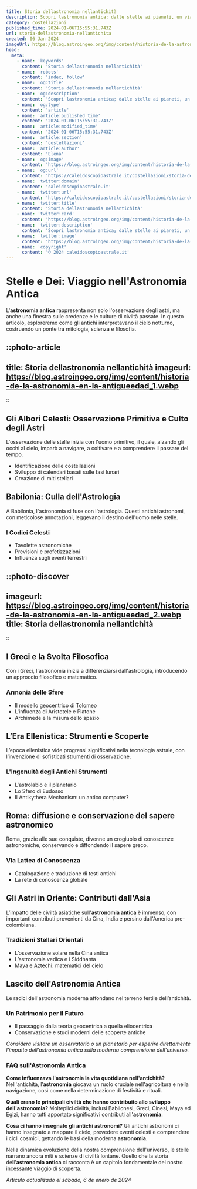 ```yaml
---
title: Storia dellastronomia nellantichità
description: Scopri lastronomia antica; dalle stelle ai pianeti, un viaggio affascinante tra miti e scienza dei cieli.
category: costellazioni
published_time: 2024-01-06T15:55:31.743Z
url: storia-dellastronomia-nellantichita
created: 06 Jan 2024
imageUrl: https://blog.astroingeo.org/img/content/historia-de-la-astronomia-en-la-antigueedad_1.webp
head:
  meta:
    - name: 'keywords'
      content: 'Storia dellastronomia nellantichità'
    - name: 'robots'
      content: 'index, follow'
    - name: 'og:title'
      content: 'Storia dellastronomia nellantichità'
    - name: 'og:description'
      content: 'Scopri lastronomia antica; dalle stelle ai pianeti, un viaggio affascinante tra miti e scienza dei cieli.'
    - name: 'og:type'
      content: 'article'
    - name: 'article:published_time'
      content: '2024-01-06T15:55:31.743Z'
    - name: 'article:modified_time'
      content: '2024-01-06T15:55:31.743Z'
    - name: 'article:section'
      content: 'costellazioni'
    - name: 'article:author'
      content: 'Elena'
    - name: 'og:image'
      content: 'https://blog.astroingeo.org/img/content/historia-de-la-astronomia-en-la-antigueedad_1.webp'
    - name: 'og:url'
      content: 'https://caleidoscopioastrale.it/costellazioni/storia-dellastronomia-nellantichita'
    - name: 'twitter:domain'
      content: 'caleidoscopioastrale.it'
    - name: 'twitter:url'
      content: 'https://caleidoscopioastrale.it/costellazioni/storia-dellastronomia-nellantichita'
    - name: 'twitter:title'
      content: 'Storia dellastronomia nellantichità'
    - name: 'twitter:card'
      content: 'https://blog.astroingeo.org/img/content/historia-de-la-astronomia-en-la-antigueedad_1.webp'
    - name: 'twitter:description'
      content: 'Scopri lastronomia antica; dalle stelle ai pianeti, un viaggio affascinante tra miti e scienza dei cieli.'
    - name: 'twitter:image'
      content: 'https://blog.astroingeo.org/img/content/historia-de-la-astronomia-en-la-antigueedad_1.webp'
    - name: 'copyright'
      content: '© 2024 caleidoscopioastrale.it'
---
```

# Stelle e Dei: Viaggio nell'Astronomia Antica

L'**astronomia antica** rappresenta non solo l'osservazione degli astri, ma anche una finestra sulle credenze e le culture di civiltà passate. In questo articolo, esploreremo come gli antichi interpretavano il cielo notturno, costruendo un ponte tra mitologia, scienza e filosofia.

::photo-article
---
title: Storia dellastronomia nellantichità
imageurl: https://blog.astroingeo.org/img/content/historia-de-la-astronomia-en-la-antigueedad_1.webp
---
::

## Gli Albori Celesti: Osservazione Primitiva e Culto degli Astri

L'osservazione delle stelle inizia con l'uomo primitivo, il quale, alzando gli occhi al cielo, imparò a navigare, a coltivare e a comprendere il passare del tempo.

- Identificazione delle costellazioni
- Sviluppo di calendari basati sulle fasi lunari
- Creazione di miti stellari

## Babilonia: Culla dell'Astrologia

A Babilonia, l'astronomia si fuse con l'astrologia. Questi antichi astronomi, con meticolose annotazioni, leggevano il destino dell'uomo nelle stelle.

### I Codici Celesti

- Tavolette astronomiche
- Previsioni e profetizzazioni
- Influenza sugli eventi terrestri

::photo-discover
---
imageurl: https://blog.astroingeo.org/img/content/historia-de-la-astronomia-en-la-antigueedad_2.webp
title: Storia dellastronomia nellantichità
---
::

## I Greci e la Svolta Filosofica

Con i Greci, l'astronomia inizia a differenziarsi dall'astrologia, introducendo un approccio filosofico e matematico.

### Armonia delle Sfere

- Il modello geocentrico di Tolomeo
- L'influenza di Aristotele e Platone
- Archimede e la misura dello spazio

## L’Era Ellenistica: Strumenti e Scoperte

L’epoca ellenistica vide progressi significativi nella tecnologia astrale, con l’invenzione di sofisticati strumenti di osservazione.

### L'Ingenuità degli Antichi Strumenti

- L'astrolabio e il planetario
- Lo Sfero di Eudosso
- Il Antikythera Mechanism: un antico computer?

## Roma: diffusione e conservazione del sapere astronomico

Roma, grazie alle sue conquiste, divenne un crogiuolo di conoscenze astronomiche, conservando e diffondendo il sapere greco.

### Via Lattea di Conoscenza

- Catalogazione e traduzione di testi antichi
- La rete di conoscenza globale

## Gli Astri in Oriente: Contributi dall'Asia

L’impatto delle civiltà asiatiche sull'**astronomia antica** è immenso, con importanti contributi provenienti da Cina, India e persino dall'America pre-colombiana.

### Tradizioni Stellari Orientali

- L’osservazione solare nella Cina antica
- L’astronomia vedica e i Siddhanta
- Maya e Aztechi: matematici del cielo

## Lascito dell'Astronomia Antica

Le radici dell'astronomia moderna affondano nel terreno fertile dell’antichità.

### Un Patrimonio per il Futuro

- Il passaggio dalla teoria geocentrica a quella eliocentrica
- Conservazione e studi moderni delle scoperte antiche

*Considera visitare un osservatorio o un planetario per esperire direttamente l'impatto dell'astronomia antica sulla moderna comprensione dell'universo.* 

### FAQ sull'Astronomia Antica

**Come influenzava l'astronomia la vita quotidiana nell'antichità?**
Nell'antichità, l’**astronomia** giocava un ruolo cruciale nell'agricoltura e nella navigazione, così come nella determinazione di festività e rituali.

**Quali erano le principali civiltà che hanno contribuito allo sviluppo dell'astronomia?**
Molteplici civiltà, inclusi Babilonesi, Greci, Cinesi, Maya ed Egizi, hanno tutti apportato significativi contributi all'**astronomia**.

**Cosa ci hanno insegnato gli antichi astronomi?**
Gli antichi astronomi ci hanno insegnato a mappare il cielo, prevedere eventi celesti e comprendere i cicli cosmici, gettando le basi della moderna **astronomia**.

Nella dinamica evoluzione della nostra comprensione dell'universo, le stelle narrano ancora miti e scienze di civiltà lontane. Quello che la storia dell'**astronomia antica** ci racconta è un capitolo fondamentale del nostro incessante viaggio di scoperta.

_Artículo actualizado el sábado, 6 de enero de 2024_